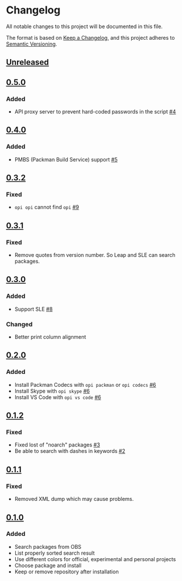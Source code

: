 # Changelog

All notable changes to this project will be documented in this file.

The format is based on [Keep a Changelog](https://keepachangelog.com/en/1.0.0/),
and this project adheres to [Semantic Versioning](https://semver.org/spec/v2.0.0.html).

## [Unreleased]

## [0.5.0]

### Added

- API proxy server to prevent hard-coded passwords in the script [#4](https://github.com/openSUSE-zh/opi/issues/4)

## [0.4.0]

### Added

- PMBS (Packman Build Service) support [#5](https://github.com/openSUSE-zh/opi/issues/5)

## [0.3.2]

### Fixed

- `opi opi` cannot find `opi` [#9](https://github.com/openSUSE-zh/opi/issues/9)

## [0.3.1]

### Fixed

- Remove quotes from version number. So Leap and SLE can search packages.

## [0.3.0]

### Added

- Support SLE [#8](https://github.com/openSUSE-zh/opi/issues/8)

### Changed

- Better print column alignment

## [0.2.0]

### Added

- Install Packman Codecs with `opi packman` or `opi codecs` [#6](https://github.com/openSUSE-zh/opi/issues/6)
- Install Skype with `opi skype` [#6](https://github.com/openSUSE-zh/opi/issues/6)
- Install VS Code with `opi vs code` [#6](https://github.com/openSUSE-zh/opi/issues/6)

## [0.1.2]

### Fixed

- Fixed lost of "noarch" packages [#3](https://github.com/openSUSE-zh/opi/issues/3)
- Be able to search with dashes in keywords [#2](https://github.com/openSUSE-zh/opi/issues/3)

## [0.1.1]

### Fixed

- Removed XML dump which may cause problems.

## [0.1.0]

### Added

- Search packages from OBS
- List properly sorted search result
- Use different colors for official, experimental and personal projects
- Choose package and install
- Keep or remove repository after installation

[Unreleased]: https://github.com/openSUSE-zh/opi/compare/v0.5.0...HEAD
[0.5.0]: https://github.com/openSUSE-zh/opi/compare/v0.4.0...v0.5.0
[0.4.0]: https://github.com/openSUSE-zh/opi/compare/v0.3.2...v0.4.0
[0.3.2]: https://github.com/openSUSE-zh/opi/compare/v0.3.1...v0.3.2
[0.3.1]: https://github.com/openSUSE-zh/opi/compare/v0.3.0...v0.3.1
[0.3.0]: https://github.com/openSUSE-zh/opi/compare/v0.2.0...v0.3.0
[0.2.0]: https://github.com/openSUSE-zh/opi/compare/v0.1.2...v0.2.0
[0.1.2]: https://github.com/openSUSE-zh/opi/compare/v0.1.1...v0.1.2
[0.1.1]: https://github.com/openSUSE-zh/opi/compare/v0.1.0...v0.1.1
[0.1.0]: https://github.com/openSUSE-zh/opi/releases/tag/v0.1.0
